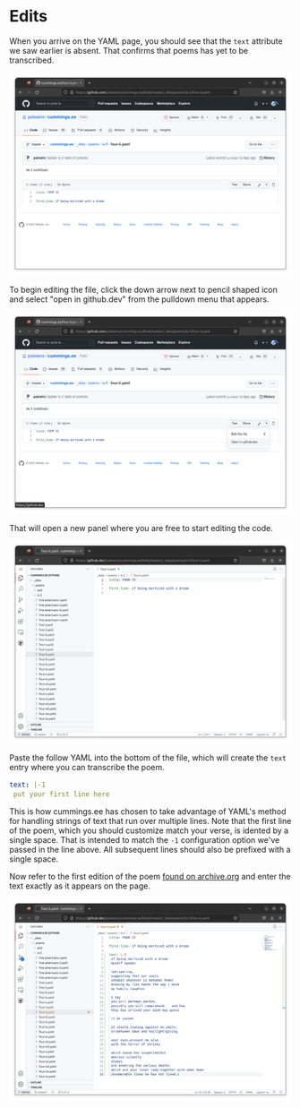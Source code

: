 ```{include} _templates/nav.html
```

# Edits

When you arrive on the YAML page, you should see that the `text` attribute we saw earlier is absent. That confirms that poems has yet to be transcribed.

![A cummings.ee poem YAML file](_static/img/no-edits.png)

To begin editing the file, click the down arrow next to pencil shaped icon and select "open in github.dev" from the pulldown menu that appears.

![The GitHub pencil button pulldown](_static/img/pencil.png)

That will open a new panel where you are free to start editing the code.

![github.dev's web editing panel](_static/img/editor.png)

Paste the follow YAML into the bottom of the file, which will create the `text` entry where you can transcribe the poem.

```yaml
text: |-1
 put your first line here
```

This is how cummings.ee has chosen to take advantage of YAML's method for handling strings of text that run over multiple lines. Note that the first line of the poem, which you should customize match your verse, is idented by a single space. That is intended to match the `-1` configuration option we've passed in the line above. All subsequent lines should also be prefixed with a single space.

Now refer to the first edition of the poem [found on archive.org](https://archive.org/details/is-5-ee-cummings/page/n101/mode/2up) and enter the text exactly as it appears on the page.

![An entered poem](_static/img/entered.png)
